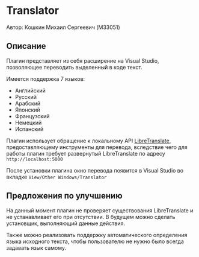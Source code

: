 # Translator
Автор: Кошкин Михаил Сергеевич (M33051)

## Описание
Плагин представляет из себя расширение на Visual Studio, позволяющее переводить выделенный в коде текст.

Имеется поддержка 7 языков:
- Английский
- Русский
- Арабский
- Японский
- Французский
- Немецкий
- Испанский

Плагин использует обращение к локальному API [LibreTranslate](https://github.com/LibreTranslate/LibreTranslate), предоставляющему инструменты для перевода, вследствие чего для работы плагин требует развернутый LibreTranslate по адресу `http://localhost:5000`

После установки плагина окно перевода появится в Visual Studio во вкладке `View/Other Windows/Translator`

## Предложения по улучшению
На данный момент плагин не проверяет существования LibreTranslate и не устанавливает его при отсутствии. В будущем можно сделать установщик, выполняющий данные действия.

Также можно реализовать поддержку автоматического определения языка исходного текста, чтобы пользователю не нужно было всегда задавать язык самому. 